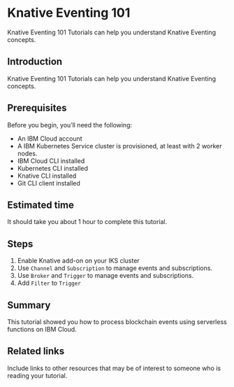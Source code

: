 # Knative Eventing 101
Knative Eventing 101 Tutorials can help you understand Knative Eventing concepts.

## Introduction
Knative Eventing 101 Tutorials can help you understand Knative Eventing concepts.

## Prerequisites

Before you begin, you’ll need the following:

- An IBM Cloud account
- A IBM Kubernetes Service cluster is provisioned, at least with 2 worker nodes.
- IBM Cloud CLI installed
- Kubernetes CLI installed
- Knative CLI installed
- Git CLI client installed

## Estimated time

It should take you about 1 hour to complete this tutorial.

## Steps

1. Enable Knative add-on on your IKS cluster
2. Use `Channel` and `Subscription` to manage events and subscriptions.
3. Use `Broker` and `Trigger` to manage events and subscriptions.
4. Add `Filter` to `Trigger`

## Summary
This tutorial showed you how to process blockchain events using serverless functions on IBM Cloud.

## Related links
Include links to other resources that may be of interest to someone who is reading your tutorial.
